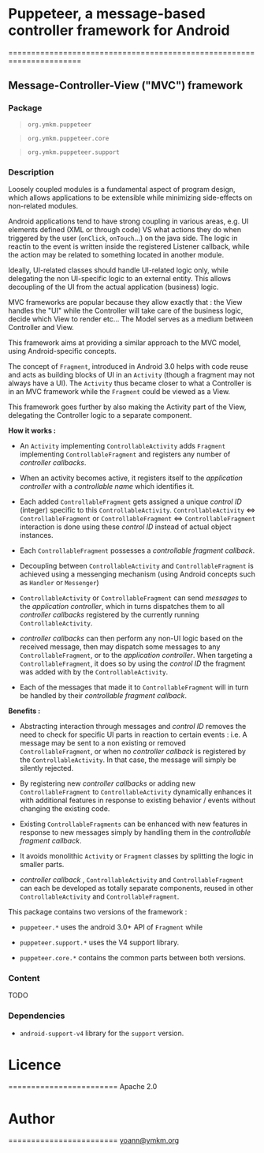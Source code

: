 # Puppeteer, a message-based controller framework for Android
======================================================================


## Message-Controller-View ("MVC") framework

### Package

> `org.ymkm.puppeteer`

> `org.ymkm.puppeteer.core`

> `org.ymkm.puppeteer.support`

### Description

Loosely coupled modules is a fundamental aspect of program design, which allows
applications to be extensible while minimizing side-effects on non-related modules.

Android applications tend to have strong coupling in various areas, e.g. UI elements defined (XML or through code)
VS what actions they do when triggered by the user (`onClick`, `onTouch`...) on the java side.
The logic in reactin to the event is written inside the registered Listener callback, while the action may be related
to something located in another module.

Ideally, UI-related classes should handle UI-related logic only, while delegating the non UI-specific
logic to an external entity. This allows decoupling of the UI from the actual application (business) logic.

MVC frameworks are popular because they allow exactly that : the View handles the "UI" while the Controller will take care of
the business logic, decide which View to render etc... The Model serves as a medium between Controller and View.

This framework aims at providing a similar approach to the MVC model, using Android-specific concepts.

The concept of `Fragment`, introduced in Android 3.0 helps with code reuse and acts as building blocks of UI in an `Activity`
(though a fragment may not always have a UI). The `Activity` thus became closer to what a Controller is in an MVC framework while the `Fragment` could be viewed as a View.

This framework goes further by also making the Activity part of the View, delegating the Controller logic to a separate component.

**How it works :**

* An `Activity` implementing `ControllableActivity` adds `Fragment` implementing `ControllableFragment` and registers any number of *controller callbacks*.

* When an activity becomes active, it registers itself to the *application controller* with a _controllable name_ which identifies it.

* Each added `ControllableFragment` gets assigned a unique *control ID* (integer) specific to this `ControllableActivity`.
`ControllableActivity` <=> `ControllableFragment` or `ControllableFragment` <=> `ControllableFragment` interaction
is done using these *control ID* instead of actual object instances.

* Each `ControllableFragment` possesses a *controllable fragment callback*.

* Decoupling between `ControllableActivity` and `ControllableFragment` is achieved using a messenging mechanism (using Android concepts such as `Handler` or `Messenger`)

* `ControllableActivity` or `ControllableFragment` can send *messages* to the *application controller*, which in turns
dispatches them to all *controller callbacks* registered by the currently running `ControllableActivity`.

* *controller callbacks* can then perform any non-UI logic based on the received message, then may dispatch some messages to any `ControllableFragment`, or to
the *application controller*. When targeting a `ControllableFragment`, it does so by using the *control ID* the fragment was added with by the `ControllableActivity`.

* Each of the messages that made it to `ControllableFragment` will in turn be handled by their *controllable fragment callback*.


**Benefits :**

* Abstracting interaction through messages and *control ID* removes the need to check for specific UI parts in reaction to certain events :
  i.e. A message may be sent to a non existing or removed `ControllableFragment`, or when no *controller callback* is registered by the `ControllableActivity`.
In that case, the message will simply be silently rejected.

* By registering new *controller callbacks* or adding new `ControllableFragment` to `ControllableActivity` dynamically enhances it with additional features in response to existing
behavior / events without changing the existing code.

* Existing `ControllableFragments` can be enhanced with new features in response to new messages simply by handling them in the *controllable fragment callback*.

* It avoids monolithic `Activity` or `Fragment` classes by splitting the logic in smaller parts.

* *controller callback* , `ControllableActivity` and `ControllableFragment` can each be developed as totally separate components, reused in other
`ControllableActivity` and `ControllableFragment`.

This package contains two versions of the framework :

* `puppeteer.*` uses the android 3.0+ API of `Fragment` while 

* `puppeteer.support.*` uses the V4 support library.

* `puppeteer.core.*` contains the common parts between both versions.


### Content

TODO

### Dependencies

* `android-support-v4` library for the `support` version.


# Licence
========================
Apache 2.0

# Author
========================
yoann@ymkm.org
